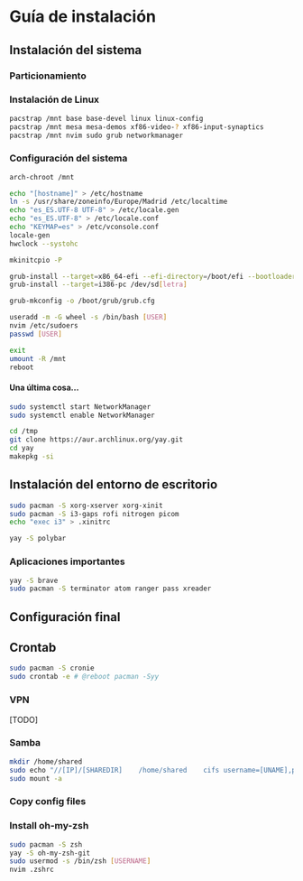 # Guía de instalación
## Instalación del sistema
### Particionamiento
### Instalación de Linux
```bash
pacstrap /mnt base base-devel linux linux-config
pacstrap /mnt mesa mesa-demos xf86-video-? xf86-input-synaptics
pacstrap /mnt nvim sudo grub networkmanager
```

### Configuración del sistema    
```bash
arch-chroot /mnt    
```

```bash
echo "[hostname]" > /etc/hostname
ln -s /usr/share/zoneinfo/Europe/Madrid /etc/localtime
echo "es_ES.UTF-8 UTF-8" > /etc/locale.gen
echo "es_ES.UTF-8" > /etc/locale.conf
echo "KEYMAP=es" > /etc/vconsole.conf
locale-gen
hwclock --systohc
```

```bash
mkinitcpio -P
```

```bash
grub-install --target=x86_64-efi --efi-directory=/boot/efi --bootloader-id=GRUB
grub-install --target=i386-pc /dev/sd[letra]
```

```bash
grub-mkconfig -o /boot/grub/grub.cfg
```

```bash
useradd -m -G wheel -s /bin/bash [USER]
nvim /etc/sudoers
passwd [USER]
```

```bash
exit
umount -R /mnt
reboot
```

#### Una última cosa...

```bash
sudo systemctl start NetworkManager
sudo systemctl enable NetworkManager
```

```bash
cd /tmp
git clone https://aur.archlinux.org/yay.git
cd yay
makepkg -si
```

## Instalación del entorno de escritorio

```bash
sudo pacman -S xorg-xserver xorg-xinit
sudo pacman -S i3-gaps rofi nitrogen picom
echo "exec i3" > .xinitrc
```

```bash
yay -S polybar
```

### Aplicaciones importantes
```bash
yay -S brave
sudo pacman -S terminator atom ranger pass xreader
```

## Configuración final

## Crontab
```bash
sudo pacman -S cronie
sudo crontab -e # @reboot pacman -Syy
```

### VPN
[TODO]

### Samba
```bash
mkdir /home/shared
sudo echo "//[IP]/[SHAREDIR]	/home/shared	cifs username=[UNAME],password=[PASS],uid=[LOCALUSER],gid=[LOCALGROUP]	0	2" >> /etc/fstab
sudo mount -a
```

### Copy config files

### Install oh-my-zsh
```bash
sudo pacman -S zsh
yay -S oh-my-zsh-git
sudo usermod -s /bin/zsh [USERNAME]
nvim .zshrc
```
